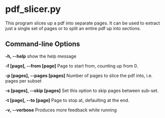 # pdf_slicer.py

This program slices up a pdf into separate pages. It can be used to extract just a single set of pages or to split an entire pdf up into sections.

## Command-line Options
**-h, --help**			show the help message

**-f [page], --from [page]**	Page to start from, counting up from 0.

**-p [pages], --pages [pages]**	Number of pages to slice the pdf into, i.e. pages per subset

**-s [pages], --skip [pages]**	Set this option to skip pages between sub-set.

**-t [page], --to [page]**	Page to stop at, defaulting at the end.

**-v, --verbose**		Produces more feedback while running
